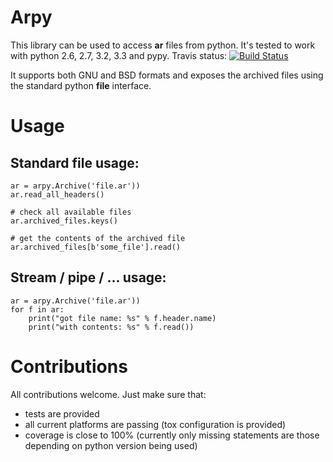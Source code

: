 Arpy
====

This library can be used to access **ar** files from python. It's tested to work with python 2.6, 2.7, 3.2, 3.3 and pypy. Travis status: [![Build Status](https://travis-ci.org/viraptor/arpy.png)](https://travis-ci.org/viraptor/arpy)

It supports both GNU and BSD formats and exposes the archived files using the standard python **file** interface.

Usage
=====

Standard file usage:
--------------------

    ar = arpy.Archive('file.ar'))
    ar.read_all_headers()
    
    # check all available files
    ar.archived_files.keys()
    
    # get the contents of the archived file
    ar.archived_files[b'some_file'].read()

Stream / pipe / ... usage:
--------------------------

    ar = arpy.Archive('file.ar'))
    for f in ar:
        print("got file name: %s" % f.header.name)
        print("with contents: %s" % f.read())

Contributions
=============

All contributions welcome. Just make sure that:

*  tests are provided
*  all current platforms are passing (tox configuration is provided)
*  coverage is close to 100% (currently only missing statements are those depending on python version being used)

